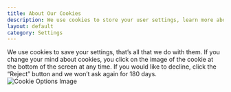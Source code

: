 ```yaml
---
title: About Our Cookies
description: We use cookies to store your user settings, learn more about how we're doing that
layout: default
category: Settings
---
```


We use cookies to save your settings, that’s all that we do with them. 
If you change your mind about cookies, you click on the image of the cookie at the bottom of the screen at any time. 
If you would like to decline, click the “Reject” button and we won’t ask again for 180 days.
![Cookie Options Image](/assets/Cookies.jpg)
